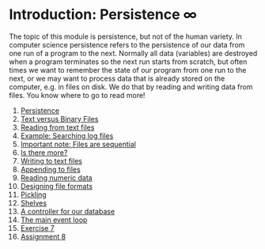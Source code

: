 # Introduction: Persistence ∞

The topic of this module is persistence, but not of the human variety. In computer science persistence refers to the persistence of our data from one run of a program to the next. Normally all data (variables) are destroyed when a program terminates so the next run starts from scratch, but often times we want to remember the state of our program from one run to the next, or we may want to process data that is already stored on the computer, e.g. in files on disk. We do that by reading and writing data from files. You know where to go to read more!

1. [Persistence](01_Persistence.md)
1. [Text versus Binary
    Files](02_Text_versus_binary_files.md)
1. [Reading from text
    files](03_Reading_from_text_files.md)
1. [Example: Searching log
    files](04_Example_searching_log_files.md)
1. [Important note: Files are
    sequential](05_Important_note_Files_are_sequential.md)
1. [Is there more?](06_Is_there_more.md)
1. [Writing to text
    files](07_Writing_to_text_files.md)
1. [Appending to
    files](08_Appending_to_files.md)
1. [Reading numeric
    data](09_Reading_numeric_data.md)
1. [Designing file
    formats](10_Designing_file_formats.md)
1. [Pickling](11_Pickling.md)
1. [Shelves](12_Shelves.md)
1. [A controller for our
    database](13_A_controller_for_our_database.md)
1. [The main event
    loop](14_The_main_event_loop.md)
1. [Exercise 7](70_Exercise_Sheet_7.md)
1. [Assignment 8](90_Assignment_8.md)